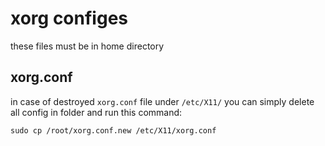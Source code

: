 # xorg configes
these files must be in home directory

## xorg.conf
in case of destroyed `xorg.conf` file under `/etc/X11/` you can simply delete all config in folder and run this command:
```
sudo cp /root/xorg.conf.new /etc/X11/xorg.conf
```